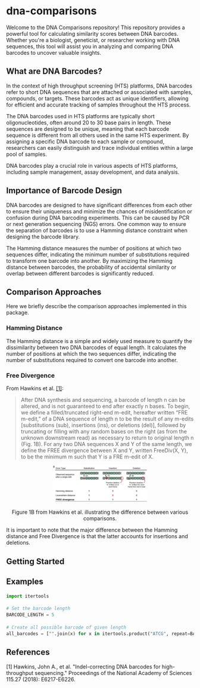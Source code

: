 # dna-comparisons
Welcome to the DNA Comparisons repository! This repository provides a powerful tool for calculating similarity scores between DNA barcodes. Whether you're a biologist, geneticist, or researcher working with DNA sequences, this tool will assist you in analyzing and comparing DNA barcodes to uncover valuable insights.

## What are DNA Barcodes?
In the context of high throughput screening (HTS) platforms, DNA barcodes refer to short DNA sequences that are attached or associated with samples, compounds, or targets. These barcodes act as unique identifiers, allowing for efficient and accurate tracking of samples throughout the HTS process.

The DNA barcodes used in HTS platforms are typically short oligonucleotides, often around 20 to 30 base pairs in length. These sequences are designed to be unique, meaning that each barcode sequence is different from all others used in the same HTS experiment. By assigning a specific DNA barcode to each sample or compound, researchers can easily distinguish and trace individual entities within a large pool of samples.

DNA barcodes play a crucial role in various aspects of HTS platforms, including sample management, assay development, and data analysis.

## Importance of Barcode Design
DNA barcodes are designed to have significant differences from each other to ensure their uniqueness and minimize the chances of misidentification or confusion during DNA barcoding experiments. This can be caused by PCR or next generation sequencing (NGS) errors. One common way to ensure the separation of barcodes is to use a Hamming distance constraint when designing the barcode library.

The Hamming distance measures the number of positions at which two sequences differ, indicating the minimum number of substitutions required to transform one barcode into another. By maximizing the Hamming distance between barcodes, the probability of accidental similarity or overlap between different barcodes is significantly reduced.

## Comparison Approaches
Here we briefly describe the comparison approaches implemented in this package.

### Hamming Distance
The Hamming distance is a simple and widely used measure to quantify the dissimilarity between two DNA barcodes of equal length. It calculates the number of positions at which the two sequences differ, indicating the number of substitutions required to convert one barcode into another.

### Free Divergence

From Hawkins et al. [[1]](#1):


> After DNA synthesis and sequencing, a barcode of length n can be altered, and is not guaranteed to end after exactly n bases. To begin, we define a filled/truncated right-end m-edit, hereafter written “FRE m-edit,” of a DNA sequence of length n to be the result of any m-edits [substitutions (sub), insertions (ins), or deletions (del)], followed by truncating or filling with any random bases on the right (as from the unknown downstream read) as necessary to return to original length n (Fig. 1B). For any two DNA sequences X and Y of the same length, we define the FREE divergence between X and Y, written FreeDiv(X, Y), to be the minimum m such that Y is a FRE m-edit of X.

<p align="center">
<img src="./figures/freediv.png" alt="Free Divergence" style="width:50%">
</p>
<p align="center">
Figure 1B from Hawkins et al. illustrating the difference between various comparisons.
</p>

It is important to note that the major difference between the Hamming distance and Free Divergence is that the latter accounts for insertions and deletions.

## Getting Started


## Examples

```python
import itertools

# Set the barcode length
BARCODE_LENGTH = 5

# Create all possible barcode of given length
all_barcodes = ["".join(x) for x in itertools.product("ATCG", repeat=BARCODE_LENGTH)]
```

## References
<a id="1">[1]</a> 
Hawkins, John A., et al. "Indel-correcting DNA barcodes for high-throughput sequencing." Proceedings of the National Academy of Sciences 115.27 (2018): E6217-E6226.
